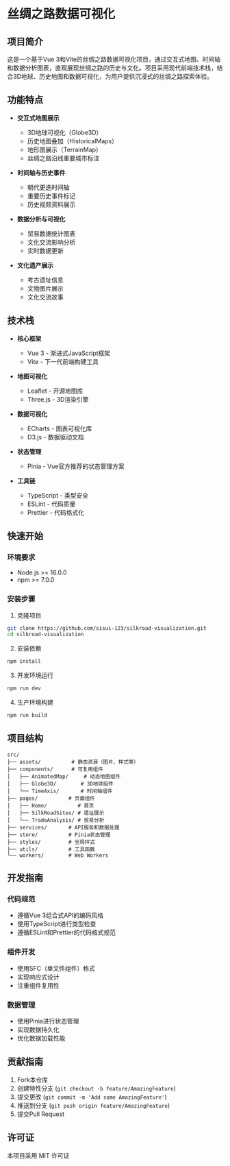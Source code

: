 # 丝绸之路数据可视化

## 项目简介

这是一个基于Vue 3和Vite的丝绸之路数据可视化项目，通过交互式地图、时间轴和数据分析图表，直观展现丝绸之路的历史与文化。项目采用现代前端技术栈，结合3D地球、历史地图和数据可视化，为用户提供沉浸式的丝绸之路探索体验。

## 功能特点

- **交互式地图展示**
  - 3D地球可视化（Globe3D）
  - 历史地图叠加（HistoricalMaps）
  - 地形图展示（TerrainMap）
  - 丝绸之路沿线重要城市标注

- **时间轴与历史事件**
  - 朝代更迭时间轴
  - 重要历史事件标记
  - 历史视频资料展示

- **数据分析与可视化**
  - 贸易数据统计图表
  - 文化交流影响分析
  - 实时数据更新

- **文化遗产展示**
  - 考古遗址信息
  - 文物图片展示
  - 文化交流故事

## 技术栈

- **核心框架**
  - Vue 3 - 渐进式JavaScript框架
  - Vite - 下一代前端构建工具

- **地图可视化**
  - Leaflet - 开源地图库
  - Three.js - 3D渲染引擎

- **数据可视化**
  - ECharts - 图表可视化库
  - D3.js - 数据驱动文档

- **状态管理**
  - Pinia - Vue官方推荐的状态管理方案

- **工具链**
  - TypeScript - 类型安全
  - ESLint - 代码质量
  - Prettier - 代码格式化

## 快速开始

### 环境要求
- Node.js >= 16.0.0
- npm >= 7.0.0

### 安装步骤

1. 克隆项目
```bash
git clone https://github.com/sisui-123/silkroad-visualization.git
cd silkroad-visualization
```

2. 安装依赖
```bash
npm install
```

3. 开发环境运行
```bash
npm run dev
```

4. 生产环境构建
```bash
npm run build
```

## 项目结构

```
src/
├── assets/          # 静态资源（图片、样式等）
├── components/      # 可复用组件
│   ├── AnimatedMap/     # 动态地图组件
│   ├── Globe3D/        # 3D地球组件
│   └── TimeAxis/       # 时间轴组件
├── pages/          # 页面组件
│   ├── Home/          # 首页
│   ├── SilkRoadSites/ # 遗址展示
│   └── TradeAnalysis/ # 贸易分析
├── services/       # API服务和数据处理
├── store/          # Pinia状态管理
├── styles/         # 全局样式
├── utils/          # 工具函数
└── workers/        # Web Workers
```

## 开发指南

### 代码规范
- 遵循Vue 3组合式API的编码风格
- 使用TypeScript进行类型检查
- 遵循ESLint和Prettier的代码格式规范

### 组件开发
- 使用SFC（单文件组件）格式
- 实现响应式设计
- 注重组件复用性

### 数据管理
- 使用Pinia进行状态管理
- 实现数据持久化
- 优化数据加载性能

## 贡献指南

1. Fork本仓库
2. 创建特性分支 (`git checkout -b feature/AmazingFeature`)
3. 提交更改 (`git commit -m 'Add some AmazingFeature'`)
4. 推送到分支 (`git push origin feature/AmazingFeature`)
5. 提交Pull Request

## 许可证

本项目采用 MIT 许可证 